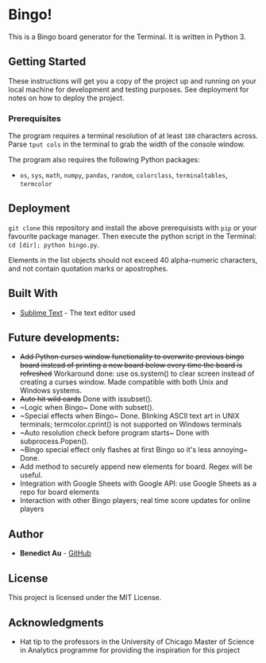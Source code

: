 # Bingo!

This is a Bingo board generator for the Terminal. It is written in Python 3.

## Getting Started

These instructions will get you a copy of the project up and running on your local machine for development and testing purposes. See deployment for notes on how to deploy the project.

### Prerequisites

The program requires a terminal resolution of at least `180` characters across. Parse `tput cols` in the terminal to grab the width of the console window. 

The program also requires the following Python packages:
- `os`, `sys`, `math`, `numpy`, `pandas`, `random`, `colorclass`, `terminaltables`, `termcolor`

## Deployment

`git clone` this repository and install the above prerequisists with `pip` or your favourite package manager. Then execute the python script in the Terminal: `cd [dir]; python bingo.py`.

Elements in the list objects should not exceed 40 alpha-numeric characters, and not contain quotation marks or apostrophes.

## Built With

- [Sublime Text](https://www.sublimetext.com/) - The text editor used

## Future developments:
- ~~Add Python curses window functionality to overwrite previous bingo board instead of printing a new board below every time the board is refreshed~~ Workaround done: use os.system() to clear screen instead of creating a curses window. Made compatible with both Unix and Windows systems.
- ~~Auto hit wild cards~~ Done with issubset().
- ~Logic when Bingo~ Done with subset().
- ~Special effects when Bingo~ Done. Blinking ASCII text art in UNIX terminals; termcolor.cprint() is not supported on Windows terminals
- ~Auto resolution check before program starts~ Done with subprocess.Popen().
- ~Bingo special effect only flashes at first Bingo so it's less annoying~ Done.
- Add method to securely append new elements for board. Regex will be useful. 
- Integration with Google Sheets with Google API: use Google Sheets as a repo for board elements
- Interaction with other Bingo players; real time score updates for online players

## Author

- **Benedict Au** - [GitHub](https://github.com/benedictau1993/)

## License

This project is licensed under the MIT License.

## Acknowledgments

- Hat tip to the professors in the University of Chicago Master of Science in Analytics programme for providing the inspiration for this project
